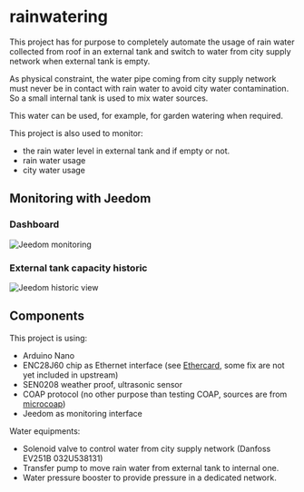# rainwatering

This project has for purpose to completely automate the usage of rain water collected from roof in an external tank and switch to water from city supply network when external tank is empty.

As physical constraint, the water pipe coming from city supply network must never be in contact with rain water to avoid city water contamination. So a small internal tank is used to mix water sources.

This water can be used, for example, for garden watering when required.

This project is also used to monitor:
 * the rain water level in external tank and if empty or not.
 * rain water usage
 * city water usage
 
## Monitoring with Jeedom
### Dashboard
![Jeedom monitoring](https://raw.githubusercontent.com/wiki/ArnaudD-FR/rainwatering/images/jeedom_monitoring.png)

### External tank capacity historic
![Jeedom historic view](https://raw.githubusercontent.com/wiki/ArnaudD-FR/rainwatering/images/jeedom_historic.png)
 
## Components
This project is using:
 * Arduino Nano
 * ENC28J60 chip as Ethernet interface (see [Ethercard](https://github.com/ArnaudD-FR/EtherCard), some fix are not yet included in upstream)
 * SEN0208 weather proof, ultrasonic sensor
 * COAP protocol (no other purpose than testing COAP, sources are from [microcoap](https://github.com/1248/microcoap))
 * Jeedom as monitoring interface
 
 Water equipments:
 * Solenoid valve to control water from city supply network (Danfoss EV251B 032U538131)
 * Transfer pump to move rain water from external tank to internal one.
 * Water pressure booster to provide pressure in a dedicated network.
